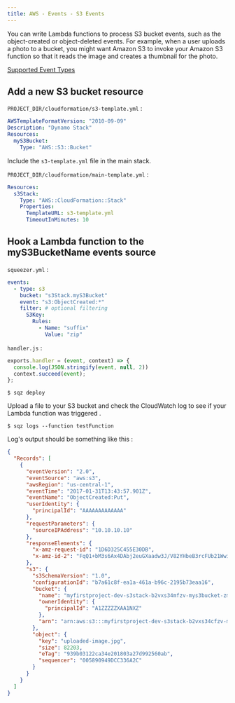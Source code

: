 ```yaml
---
title: AWS - Events - S3 Events
---
```


You can write Lambda functions to process S3 bucket events, such as the object-created or 
object-deleted events. For example, when a user uploads a photo to a bucket, you might want Amazon S3 to invoke 
your Amazon S3 function so that it reads the image and creates a thumbnail for the photo.

[Supported Event Types](http://docs.aws.amazon.com/AmazonS3/latest/dev/NotificationHowTo.html)

## Add a new S3 bucket resource

`PROJECT_DIR/cloudformation/s3-template.yml` :

```yaml
AWSTemplateFormatVersion: "2010-09-09"
Description: "Dynamo Stack"
Resources:
  myS3Bucket:
    Type: "AWS::S3::Bucket"
```

Include the `s3-template.yml` file in the main stack.

`PROJECT_DIR/cloudformation/main-template.yml` :

```yaml
Resources:
  s3Stack:
    Type: "AWS::CloudFormation::Stack"
    Properties:
      TemplateURL: s3-template.yml
      TimeoutInMinutes: 10
```

## Hook a Lambda function to the myS3BucketName events source

`squeezer.yml` :

```yaml
events:
  - type: s3
    bucket: "s3Stack.myS3Bucket"
    event: "s3:ObjectCreated:*"
    filter: # optional filtering
      S3Key:
        Rules:
          - Name: "suffix"
            Value: "zip"
```

`handler.js` :

```js
exports.handler = (event, context) => {
  console.log(JSON.stringify(event, null, 2))
  context.succeed(event);
};
```

`$ sqz deploy`

Upload a file to your S3 bucket and check the CloudWatch log to see if your Lambda function
was triggered .

`$ sqz logs --function testFunction`

Log's output should be something like this :

```json
{
  "Records": [
    {
      "eventVersion": "2.0",
      "eventSource": "aws:s3",
      "awsRegion": "us-central-1",
      "eventTime": "2017-01-31T13:43:57.901Z",
      "eventName": "ObjectCreated:Put",
      "userIdentity": {
        "principalId": "AAAAAAAAAAAAA"
      },
      "requestParameters": {
        "sourceIPAddress": "10.10.10.10"
      },
      "responseElements": {
        "x-amz-request-id": "1D6D325C455E30DB",
        "x-amz-id-2": "FqQ1+bM3s6Ax4DAbj2euGXaadw3J/V82YHbeB3rcFUb21WwiLyNe34EzDROYLDTvP3egvnnwxl4="
      },
      "s3": {
        "s3SchemaVersion": "1.0",
        "configurationId": "b7a61c8f-ea1a-461a-b96c-2195b73eaa16",
        "bucket": {
          "name": "myfirstproject-dev-s3stack-b2vxs34mfzv-mys3bucket-zmphq9kfm4jb",
          "ownerIdentity": {
            "principalId": "A1ZZZZZXAA1NXZ"
          },
          "arn": "arn:aws:s3:::myfirstproject-dev-s3stack-b2vxs34cfzv-mys3bucket-zmphr9kfm4jb"
        },
        "object": {
          "key": "uploaded-image.jpg",
          "size": 82203,
          "eTag": "939b03122ca34e201803a27d992560ab",
          "sequencer": "005890949DCC336A2C"
        }
      }
    }
  ]
}
```
